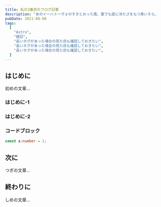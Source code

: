 ```yaml
---
title: 私の2番目のブログ記事
description: "あのイーハトーヴォのすきとおった風、夏でも底に冷たさをもつ青いそら、うつくしい森で飾られたモリーオ市、郊外のぎらぎらひかる草の波。"
pubDate: 2021-08-08
tags:
  [
    "Astro",
    "雑記",
    "長いタグがあった場合の見た目も確認しておきたい",
    "長いタグがあった場合の見た目も確認しておきたい",
    "長いタグがあった場合の見た目も確認しておきたい",
  ]
---
```


## はじめに

初めの文章...

### はじめに-1

### はじめに-2

### コードブロック

```typescript
const a:number = 1;
```

## 次に

つぎの文章...

## 終わりに

しめの文章...
